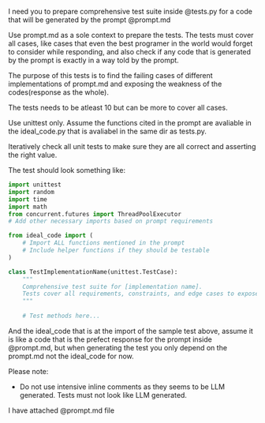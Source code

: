 I need you to prepare comprehensive test suite inside @tests.py  for a code that will be generated by the prompt @prompt.md 

Use prompt.md as a sole context to prepare the tests. The tests must cover all cases, like cases that even the best programer in the world would forget to consider while responding, and also check if any code that is generated by the prompt is exactly in a way told by the prompt. 

The purpose of this tests is to find the failing cases of different implementations of prompt.md and exposing the weakness of the codes(response as the whole).

The tests needs to be atleast 10 but can be more to cover all cases. 

Use unittest only. Assume the functions cited in the prompt are avaliable in the ideal_code.py that is avaliabel in the same dir as tests.py.

Iteratively check all unit tests to make sure they are all correct and asserting the right value. 

The test should look something like:
```python
import unittest
import random
import time
import math
from concurrent.futures import ThreadPoolExecutor
# Add other necessary imports based on prompt requirements

from ideal_code import (
    # Import ALL functions mentioned in the prompt
    # Include helper functions if they should be testable
)

class TestImplementationName(unittest.TestCase):
    """
    Comprehensive test suite for [implementation name].
    Tests cover all requirements, constraints, and edge cases to expose implementation weaknesses of the prompt inside `@prompt.md`.
    """
    
    # Test methods here...
```
And the ideal_code that is at the import of the sample test above, assume it is like a code that is the prefect response for the prompt inside @prompt.md, but when generating the test you only depend on the prompt.md not the ideal_code for now.

Please note:
- Do not use intensive inline comments as they seems to be LLM generated. Tests must not look like LLM generated.

I have attached @prompt.md file
